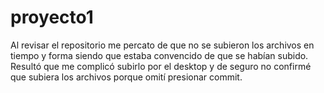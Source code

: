# proyecto1
Al revisar el repositorio me percato de que no se subieron los archivos en tiempo y forma siendo que estaba convencido de que se habían subido. Resultó que me complicó subirlo por el desktop y de seguro no confirmé que subiera los archivos porque omití presionar commit.  
